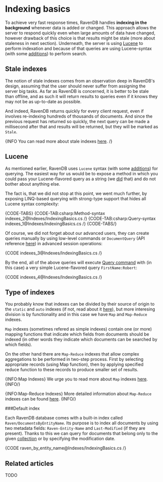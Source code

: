 ﻿# Indexing basics

To achieve very fast response times, RavenDB handles **indexing in the background** whenever data is added or changed. This approach allows the server to respond quickly even when large amounts of data have changed, however drawback of this choice is that results might be stale (more about staleness in next section). Underneath, the server is using [Lucene](http://lucene.apache.org/) to perform indexation and because of that queries are using Lucene-syntax (with some [additions]()) to perform search.

## Stale indexes

The notion of stale indexes comes from an observation deep in RavenDB's design, assuming that the user should never suffer from assigning the server big tasks. As far as RavenDB is concerned, it is better to be stale than offline, and as such it will return results to queries even if it knows they may not be as up-to-date as possible.

And indeed, RavenDB returns quickly for every client request, even if involves re-indexing hundreds of thousands of documents. And since the previous request has returned so quickly, the next query can be made a millisecond after that and results will be returned, but they will be marked as `Stale`.

{INFO You can read more about stale indexes [here](). /}

## Lucene

As mentioned earlier, RavenDB uses `Lucene` syntax (with some [additions]()) for querying. The easiest way for us would be to expose a method in which you could pass your Lucene-flavored query as a string (we [did]() that) and do not bother about anything else.

The fact is, that we did not stop at this point, we went much further, by exposing LINQ-based querying with strong-type support that hides all Lucene syntax complexity:

{CODE-TABS}
{CODE-TAB:csharp:Method-syntax indexes_2@Indexes/IndexingBasics.cs /}
{CODE-TAB:csharp:Query-syntax indexes_1@Indexes/IndexingBasics.cs /}
{CODE-TABS/}

Of course, we did not forget about our advanced users, they can create queries manually by using low-level commands or `DocumentQuery` (API reference [here]()) in advanced session operations:

{CODE indexes_3@Indexes/IndexingBasics.cs /}

By the end, all of the above queries will execute [Query command]() with (in this case) a very simple Lucene-flavored query `FirstName:Robert`:

{CODE indexes_4@Indexes/IndexingBasics.cs /}

## Type of indexes

You probably know that indexes can be divided by their source of origin to the `static` and `auto` indexes (if not, read about it [here]()), but more interesing division is by functionality and in this case we have `Map` and `Map-Reduce` indexes.

`Map` indexes (sometimes refered as simple indexes) contain one (or more) mapping functions that indicate which fields from documents should be indexed (in other words they indicate which documents can be searched by which fields).

On the other hand there are `Map-Reduce` indexes that allow complex aggregations to be performed in two-step process. First by selecting appropriate records (using Map function), then by applying specified reduce function to these records to produce smaller set of results.

{INFO:Map Indexes}
We urge you to read more about `Map` indexes [here]().
{INFO/}

{INFO:Map-Reduce Indexes}
More detailed information about `Map-Reduce` indexes can be found [here]().
{INFO/}

###Default index

Each RavenDB database comes with a built-in index called `Raven/DocumentsByEntityName`. Its purpose is to index all documents by using two metadata fields: `Raven-Entity-Name`
and `Last-Modified` (if they are present). Thanks to this we can query for documents that belong only to the given [collection](../client-api/faq/what-is-a-collection) or by specifying the modification date.

{CODE raven_by_entity_name@Indexes/IndexingBasics.cs /}

## Related articles

TODO